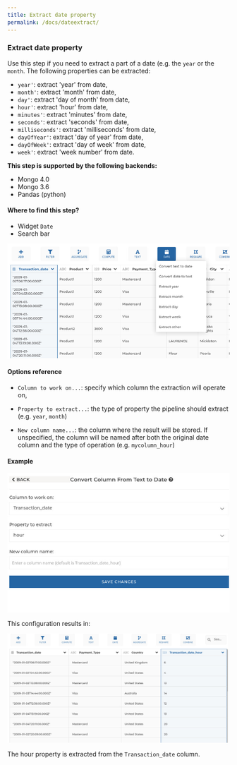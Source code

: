 ```yaml
---
title: Extract date property
permalink: /docs/dateextract/
---
```


### Extract date property

Use this step if you need to extract a part of a date (e.g. the `year` or the `month`.
The following properties can be extracted:

- `year'`: extract 'year' from date,
- `month'`: extract 'month' from date,
- `day'`: extract 'day of month' from date,
- `hour'`: extract 'hour' from date,
- `minutes'`: extract 'minutes' from date,
- `seconds'`: extract 'seconds' from date,
- `milliseconds'`: extract 'milliseconds' from date,
- `dayOfYear'`: extract 'day of year' from date,
- `dayOfWeek'`: extract 'day of week' from date,
- `week'`: extract 'week number' from date.

**This step is supported by the following backends:**

- Mongo 4.0
- Mongo 3.6
- Pandas (python)

#### Where to find this step?

- Widget `Date`
- Search bar

<img src="../../img/docs/user-interface/dateextract_menu_example.jpg" width="750" />

#### Options reference

- `Column to work on...`: specify which column the extraction will operate on,

- `Property to extract...`: the type of property the pipeline should extract (e.g. `year`, `month`)

- `New column name...`: the column where the result will be stored. If unspecified, the column
  will be named after both the original date column and the type of operation (e.g. `mycolumn_hour`)

#### Example

<img src="../../img/docs/user-interface/dateextract_example_conf.jpg" width="750" />

This configuration results in:

<img src="../../img/docs/user-interface/dateextract_example_result.jpg" width="500" />

The hour property is extracted from the `Transaction_date` column.

